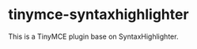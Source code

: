 tinymce-syntaxhighlighter
=========================

This is a TinyMCE plugin base on SyntaxHighlighter.
